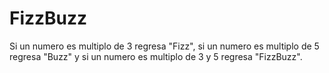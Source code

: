 # FizzBuzz
Si un numero es multiplo de 3 regresa "Fizz", si un numero es multiplo de 5 regresa "Buzz" y si un numero es multiplo de 3 y 5 regresa "FizzBuzz".
